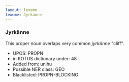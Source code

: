 ```yaml
---
layout: lexeme
lexeme: Jyrkänne
---
```


###  Jyrkänne

This proper noun overlaps very common *jyrkänne* "cliff".
* UPOS:  PROPN
* in KOTUS dictionary under:  48
* Added from:  unihu
* Possible NER class:  GEO
* Blacklisted:  PROPN-BLOCKING

